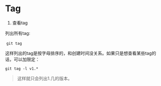 # Tag

1. 查看tag

  列出所有tag:

  <code>git tag</code>
  
  这样列出的tag是按字母排序的，和创建时间没关系。如果只是想查看某些tag的话，可以加限定：

  `git tag -l v1.*`

> 这样就只会列出1.几的版本。
 
